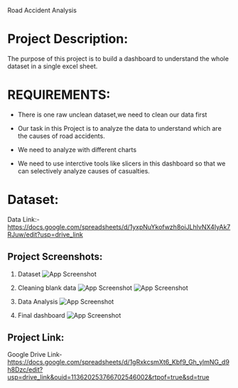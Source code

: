 
Road Accident Analysis
# Project Description:
The purpose of this project is to build a dashboard to understand the whole dataset in a single excel sheet.
# REQUIREMENTS:
* There is one raw unclean dataset,we need to clean our data first

* Our task in this Project is to analyze the data to understand which are the causes of road accidents.

* We need to analyze with different charts 

* We need to use interctive tools like slicers in this dashboard so that we can selectively analyze causes of casualties.

# Dataset:
Data Link:- https://docs.google.com/spreadsheets/d/1yxpNuYkofwzh8oiJLhlvNX4IyAk7RJuw/edit?usp=drive_link


## Project Screenshots:
1. Dataset 
![App Screenshot](https://snipboard.io/VgT3aJ.jpg)

2. Cleaning blank data
![App Screenshot](https://snipboard.io/TdJpUx.jpg)
![App Screenshot](https://snipboard.io/6fJAgB.jpg)

3. Data Analysis
![App Screenshot](https://snipboard.io/wa7fR8.jpg)

4. Final dashboard
![App Screenshot](https://snipboard.io/lJHzy5.jpg)

## Project Link:
Google Drive Link-https://docs.google.com/spreadsheets/d/1gRxkcsmXt6_Kbf9_Gh_ylmNG_d9h8Dzc/edit?usp=drive_link&ouid=113620253766702546002&rtpof=true&sd=true